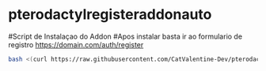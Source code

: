 # pterodactylregisteraddonauto
#Script de Instalaçao do Addon
#Apos instalar basta ir ao formulario de registro https://domain.com/auth/register
```sh
bash <(curl https://raw.githubusercontent.com/CatValentine-Dev/pterodactylregisteraddonauto/main/menu.sh)
```
